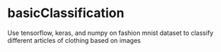 # basicClassification
Use tensorflow, keras, and numpy on fashion mnist dataset to classify different articles of clothing based on images
